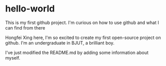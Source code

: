# hello-world
This is my first github project. I'm curious  on how to use github and what I can find from there


Hongfei Xing here, I'm so excited to create my first open-source project on github. I'm an undergraduate in BJUT, a brilliant boy.

I've just modified the README.md by adding some information about myself. 
